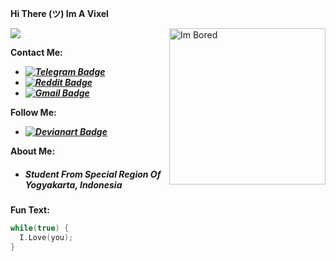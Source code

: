 ****Hi There (ツ) Im A Vixel****

<img src="https://contrib.rocks/image?repo=vcyzteen/vcyzteen" />

<img align="right" alt="Im Bored" height=250 src="https://danbooru.donmai.us/data/original/98/fc/__original_drawn_by_menbou_menbow3v__98fc4ead617bc171ebe3bcf3613be7ad.png" />

**Contact Me:**
* ***[![Telegram Badge](https://img.shields.io/badge/Chat%20on-Telegram-white.svg)](https://t.me/iocode)***
* ***[![Reddit Badge](https://img.shields.io/badge/Chat%20on-Reddit-white.svg)](https://www.reddit.com/user/vcyzteen/)***
* ***[![Gmail Badge](https://img.shields.io/badge/Chat%20on-Gmail-white.svg)](vcyzscape@gmail.com)***

**Follow Me:**
* ***[![Devianart Badge](https://img.shields.io/badge/Follow%20Me%20On-Devianart-white.svg)](https://www.deviantart.com/iocode)***

**About Me:**
* *<h5><b>Student From Special Region Of Yogyakarta, Indonesia</b></h5>*

**Fun Text:**
```c
while(true) {
  I.Love(you);
}
```
